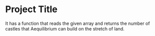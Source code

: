 # Project Title

It has a function that reads the given array and returns the number of castles that Aequilibrium can build on the stretch of land.
